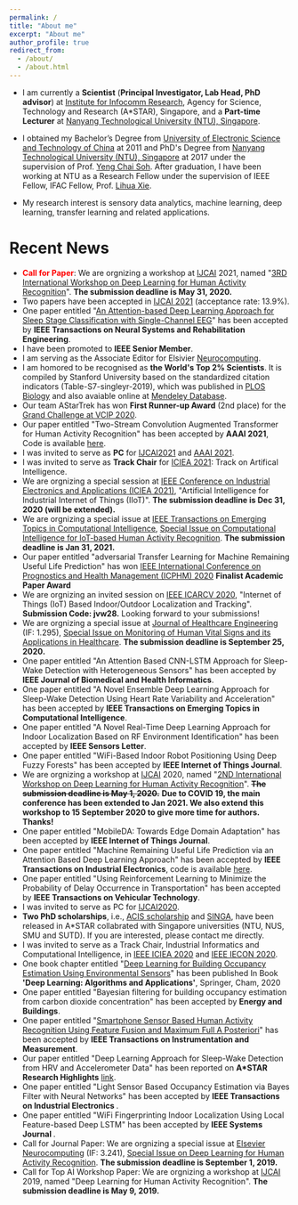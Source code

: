```yaml
---
permalink: /
title: "About me"
excerpt: "About me"
author_profile: true
redirect_from: 
  - /about/
  - /about.html
---
```


* I am currently a <b>Scientist</b> (<b>Principal Investigator, Lab Head, PhD advisor</b>) at [Institute for Infocomm Research](https://www.a-star.edu.sg/i2r), Agency for Science, Technology and Research (A*STAR), Singapore, and a <b>Part-time Lecturer</b> at [Nanyang Technological University (NTU), Singapore](https://www.ntu.edu.sg/Pages/home.aspx).

* I obtained my Bachelor’s Degree from [University of Electronic Science and Technology of China](https://www.uestc.edu.cn/) at 2011 and PhD's Degree from [Nanyang Technological University (NTU), Singapore](https://www.ntu.edu.sg/Pages/home.aspx) at 2017 under the supervision of Prof. [Yeng Chai Soh](http://research.ntu.edu.sg/expertise/academicprofile/pages/StaffProfile.aspx?ST_EMAILID=EYCSOH). After graduation, I have been working at NTU as a Research Fellow under the supervision of IEEE Fellow, IFAC Fellow, Prof. [Lihua Xie](http://research.ntu.edu.sg/expertise/academicprofile/pages/StaffProfile.aspx?ST_EMAILID=elhxie).

* My research interest is sensory data analytics, machine learning, deep learning, transfer learning and related applications.


# Recent News
* <font color="red"><b>Call for Paper</b></font>: We are orgnizing a workshop at [IJCAI](https://ijcai-21.org/) 2021, named "[3RD International Workshop on Deep Learning for Human Activity Recognition](https://keyplay.github.io/ijcai2021_workshop/)". <b>The submission deadline is May 31, 2020.</b>
* Two papers have been accepted in [IJCAI 2021](https://ijcai-21.org/) (acceptance rate: 13.9%).
* One paper entitled "[An Attention-based Deep Learning Approach for Sleep Stage Classification with Single-Channel EEG](https://ieeexplore.ieee.org/abstract/document/9417097/)" has been accepted by <b>IEEE Transactions on Neural Systems and Rehabilitation Engineering</b>. 
* I have been promoted to <b>IEEE Senior Member</b>.
* I am serving as the Associate Editor for Elsivier [Neurocomputing](https://www.journals.elsevier.com/neurocomputing).
* I am homored to be recognised as <b>the World's Top 2% Scientists</b>. It is compiled by Stanford University based on the standardized citation indicators (Table-S7-singleyr-2019), which was published in [PLOS Biology](https://journals.plos.org/plosbiology/article?id=10.1371/journal.pbio.3000918) and also avaiable online at [Mendeley Database](https://data.mendeley.com/datasets/btchxktzyw/2).
* Our team AStarTrek has won <b>First Runner-up Award</b> (2nd place) for the [Grand Challenge at VCIP 2020](http://www.vcip2020.org/grand_challenge.htm).
* Our paper entitled "Two-Stream Convolution Augmented Transformer for Human Activity Recognition" has been accepted by <b>AAAI 2021</b>, Code is available [here](https://github.com/windofshadow/THAT).
* I was invited to serve as <b>PC</b> for [IJCAI2021](https://ijcai-21.org/) and [AAAI 2021](https://aaai.org/Conferences/AAAI-21/).
* I was invited to serve as <b>Track Chair</b> for [ICIEA 2021](http://www.ieeeiciea.org/2021/): Track on Artifical Intelligence.
* We are orgnizing a special session at [IEEE Conference on Industrial Electronics and Applications (ICIEA 2021)](http://www.ieeeiciea.org/2021/), "Artificial Intelligence for Industrial Internet of Things (IIoT)". <b> The submission deadline is Dec 31, 2020 (will be extended).</b>
* We are orgnizing a special issue at [IEEE Transactions on Emerging Topics in Computational Intelligence](https://cis.ieee.org/publications/t-emerging-topics-in-ci), [Special Issue on Computational Intelligence for IoT-based Human Activity Recognition](https://cis.ieee.org/publications/t-emerging-topics-in-ci/tetci-special-issues). <b> The submission deadline is Jan 31, 2021.</b>
* Our paper entitled "adversarial Transfer Learning for Machine Remaining Useful Life Prediction" has won [IEEE International Conference on Prognostics and Health Management (ICPHM) 2020](http://www.phmconf.org/) <b>Finalist Academic Paper Award</b>
* We are orgnizing an invited session on [IEEE ICARCV 2020](https://www.icarcv.sg/), "Internet of Things (IoT) Based Indoor/Outdoor Localization and Tracking". <b> Submission Code: jvw28.</b> Looking forward to your submissions!
* We are orgnizing a special issue at [Journal of Healthcare Engineering](https://www.hindawi.com/journals/jhe/) (IF: 1.295), [Special Issue on Monitoring of Human Vital Signs and its Applications in Healthcare](https://www.hindawi.com/journals/jhe/si/470853/). <b> The submission deadline is September 25, 2020.</b>
* One paper entitled "An Attention Based CNN-LSTM Approach for Sleep-Wake Detection with Heterogeneous Sensors" has been accepted by <b>IEEE Journal of Biomedical and Health Informatics</b>.
* One paper entitled "A Novel Ensemble Deep Learning Approach for Sleep-Wake Detection Using Heart Rate Variability and Acceleration" has been accepted by <b>IEEE Transactions on Emerging Topics in Computational Intelligence</b>.
* One paper entitled "A Novel Real-Time Deep Learning Approach for Indoor Localization Based on RF Environment Identification" has been accepted by <b>IEEE Sensors Letter</b>.
* One paper entitled "WiFi-Based Indoor Robot Positioning Using Deep Fuzzy Forests" has been accepted by <b>IEEE Internet of Things Journal</b>.
* We are orgnizing a workshop at [IJCAI](https://ijcai20.org/) 2020, named "[2ND International Workshop on Deep Learning for Human Activity Recognition](https://keyplay.github.io/ijcai2020workshop/)". ~~<b>The submission deadline is May 1, 2020.</b>~~ <b>Due to COVID 19, the main conference has been extended to Jan 2021. We also extend this workshop to 15 September 2020 to give more time for authors. Thanks!</b>
* One paper entitled "MobileDA: Towards Edge Domain Adaptation" has been accepted by <b>IEEE Internet of Things Journal</b>.
* One paper entitled "Machine Remaining Useful Life Prediction via an Attention Based Deep Learning Approach" has been accepted by <b>IEEE Transactions on Industrial Electronics</b>, code is available [here](https://github.com/ZhenghuaNTU/RUL-prediction-using-attention-based-deep-learning-approach).
* One paper entitled "Using Reinforcement Learning to Minimize the Probability of Delay Occurrence in Transportation" has been accepted by <b>IEEE Transactions on Vehicular Technology</b>.
* I was invited to serve as PC for [IJCAI2020](https://ijcai20.org/).
* <b>Two PhD scholarships</b>, i.e., [ACIS scholarship](https://www.a-star.edu.sg/Scholarships/For-Graduate-Studies/A-STAR-CIS-Scholarship) and [SINGA](https://www.a-star.edu.sg/Scholarships/For-Graduate-Studies/Singapore-International-Graduate-Award-SINGA), have been released in A*STAR collabrated with Singapore universities (NTU, NUS, SMU and SUTD). If you are interested, please contact me directly. 
* I was invited to serve as a Track Chair, Industrial Informatics and Computational Intelligence, in [IEEE ICIEA 2020](http://www.ieeeiciea.org/2020/) and [IEEE IECON 2020](https://www.iecon2020.org/). 
* One book chapter entitled "[Deep Learning for Building Occupancy Estimation Using Environmental Sensors](https://link.springer.com/chapter/10.1007/978-3-030-31760-7_11)" has been published In Book <b>'Deep Learning: Algorithms and Applications'</b>, Springer, Cham, 2020
* One paper entitled "Bayesian filtering for building occupancy estimation from carbon dioxide concentration" has been accepted by <b>Energy and Buildings</b>.
* One paper entitled "[Smartphone Sensor Based Human Activity Recognition Using Feature Fusion and Maximum Full A Posteriori](https://ieeexplore.ieee.org/document/8856227)" has been accepted by <b>IEEE Transactions on Instrumentation and Measurement</b>.
* Our paper entitled "Deep Learning Approach for Sleep-Wake Detection from HRV and Accelerometer Data" has been reported on <b>A*STAR Research Highlights</b> [link](https://research.a-star.edu.sg/articles/highlights/going-deep-into-the-science-of-sleep/).
* One paper entitled "Light Sensor Based Occupancy Estimation via Bayes Filter with Neural Networks" has been accepted by <b>IEEE Transactions on Industrial Electronics </b>.
* One paper entitled "WiFi Fingerprinting Indoor Localization Using Local Feature-based Deep LSTM" has been accepted by <b>IEEE Systems Journal </b>.
* Call for Journal Paper: We are orgnizing a special issue at [Elsevier Neurocomputing](https://www.journals.elsevier.com/neurocomputing) (IF: 3.241), [Special Issue on Deep Learning for Human Activity Recognition](https://www.journals.elsevier.com/neurocomputing/call-for-papers/special-issue-on-deep-learning-for-human-activity-recognitio). <b> The submission deadline is September 1, 2019.</b>
* Call for Top AI Workshop Paper: We are orgnizing a workshop at [IJCAI](https://ijcai19.org/) 2019, named "Deep Learning for Human Activity Recognition". <b>The submission deadline is May 9, 2019.</b>

